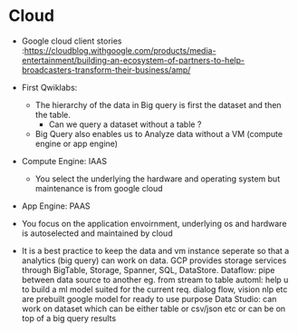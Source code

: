 # Cloud

* Google cloud client stories :https://cloudblog.withgoogle.com/products/media-entertainment/building-an-ecosystem-of-partners-to-help-broadcasters-transform-their-business/amp/

* First Qwiklabs:
  * The hierarchy of the data in Big query is first the dataset and then the table. 
      * Can we query a dataset without a table ?
  * Big Query also enables us to Analyze data without a VM (compute engine or app engine)

* Compute Engine: IAAS
  * You select the underlying the hardware and operating system but maintenance is from google cloud
  
* App Engine: PAAS
 * You focus on the application envoirnment, underlying os and hardware is autoselected and maintained by cloud

* It is a best practice to keep the data and vm instance seperate so that a analytics (big query) can work on data. GCP provides storage services through BigTable, Storage, Spanner, SQL, DataStore.
Dataflow: pipe between data source to another eg. from stream to table
automl: help u to build a ml model suited for the current req. 
dialog flow, vision nlp etc are prebuilt google model for ready to use purpose
Data Studio: can work on dataset which can be either table or csv/json etc or can be on top of a big query results
